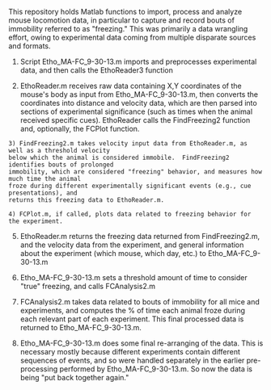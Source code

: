 This repository holds Matlab functions to import, process and analyze mouse locomotion data, 
in particular to capture and record bouts of immobility referred to as "freezing."
This was primarily a data wrangling effort, owing to experimental data coming from
multiple disparate sources and formats.

1) Script Etho_MA-FC_9-30-13.m imports and preprocesses experimental data, and then calls
the EthoReader3 function

  2) EthoReader.m receives raw data containing X,Y coordinates of the mouse's body as input 
  from Etho_MA-FC_9-30-13.m, then converts the coordinates into distance and velocity data, 
  which are then parsed into sections of experimental significance (such as times when the 
  animal received specific cues).  EthoReader calls the FindFreezing2 function and, optionally, 
  the FCPlot function.

    3) FindFreezing2.m takes velocity input data from EthoReader.m, as well as a threshold velocity
    below which the animal is considered immobile.  FindFreezing2 identifies bouts of prolonged
    immobility, which are considered "freezing" behavior, and measures how much time the animal
    froze during different experimentally significant events (e.g., cue presentations), and 
    returns this freezing data to EthoReader.m.
    
    4) FCPlot.m, if called, plots data related to freezing behavior for the experiment.
    
  5) EthoReader.m returns the freezing data returned from FindFreezing2.m, and the velocity data from the 
  experiment, and general information about the experiment (which mouse, which day, etc.) to 
  Etho_MA-FC_9-30-13.m 
  
6) Etho_MA-FC_9-30-13.m sets a threshold amount of time to consider "true" freezing, and calls FCAnalysis2.m

  7) FCAnalysis2.m takes data related to bouts of immobility for all mice and experiments, and
  computes the % of time each animal froze during each relevant part of each experiment.  This
  final processed data is returned to Etho_MA-FC_9-30-13.m.
  
8) Etho_MA-FC_9-30-13.m does some final re-arranging of the data.  This is necessary mostly 
because different experiments contain different sequences of events, and so were handled 
separately in the earlier pre-processing performed by Etho_MA-FC_9-30-13.m.  So now the data
is being "put back together again."
